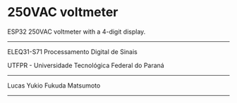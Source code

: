 # 250VAC voltmeter  

ESP32 250VAC voltmeter with a 4-digit display.  

---  

ELEQ31-S71 Processamento Digital de Sinais  

UTFPR - Universidade Tecnológica Federal do Paraná  

---  

Lucas Yukio Fukuda Matsumoto  

---  
